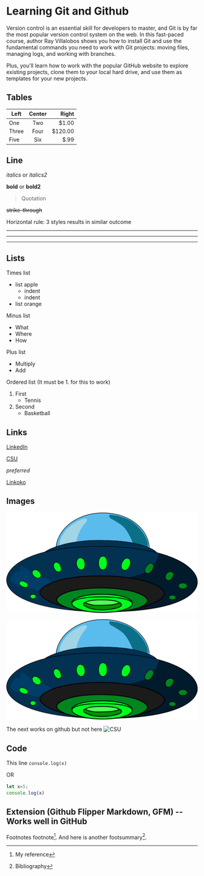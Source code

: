 Learning Git and Github
=

Version control is an essential skill for developers to master, and Git is by far the most popular version control system on the web. In this fast-paced course, author Ray Villalobos shows you how to install Git and use the fundamental commands you need to work with Git projects: moving files, managing logs, and working with branches.

Plus, you'll learn how to work with the popular GitHub website to explore existing projects, clone them to your local hard drive, and use them as templates for your new projects.

Tables
------

| Left | Center | Right  |
| ---  | :----: | ---:   |
| One  | Two    | $1.00  |
| Three| Four   | $120.00|
| Five | Six    | $.99   |

Line
---

*italics* or _italics2_

**bold** or __bold2__

> Quotation

~~strike-through~~

Horizontal rule: 3 styles results in similar outcome 
***
---
___


Lists
---

Times list
* list apple
    - indent
    - indent
* list orange

Minus list
- What
- Where
- How

Plus list
+ Multiply
+ Add

Ordered list (It must be 1. for this to work)

1. First
    + Tennis
1. Second
    + Basketball


Links
---

[LinkedIn](www.linkedin.com)

[CSU]

[csu]:www.colostate.edu

_preferred_

[Linkoko][5]

[5]:www.linkedin.com


Images
---

![Alien](ufo.png "Alt text")

[![Linkoko](ufo.png)](www.link-reference-url.com)

The next works on github but not here
![CSU]

[csu]:ufo.png


Code 
---

This line `console.log(x)` 

OR

```js
let x=5;
console.log(x)
```


Extension (Github Flipper Markdown, GFM) -- Works well in GitHub
---

Footnotes
footnote[^1]. And here is another footsummary[^2].

[^1]: My reference
[^2]: Bibliography
